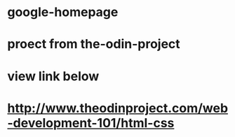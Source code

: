 # google-homepage
#
# proect from the-odin-project
# view link below
#
# http://www.theodinproject.com/web-development-101/html-css
#
